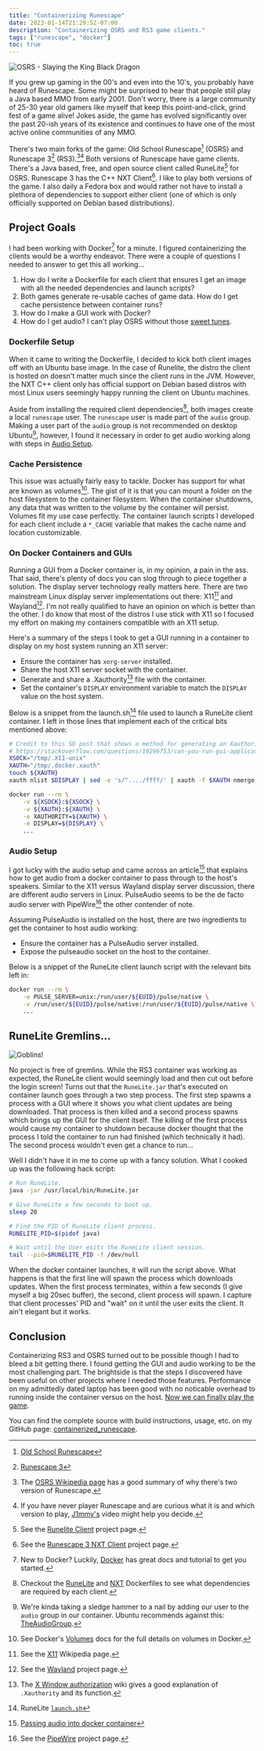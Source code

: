 ```yaml
---
title: "Containerizing Runescape"
date: 2023-01-14T21:29:52-07:00
description: "Containerizing OSRS and RS3 game clients."
tags: ["runescape", "docker"]
toc: true
---
```


![OSRS - Slaying the King Black Dragon](/posts/containerized-runescape/osrs.png)

If you grew up gaming in the 00's and even into the 10's, you probably have
heard of Runescape. Some might be surprised to hear that people still play a
Java based MMO from early 2001. Don't worry, there is a large community of 25-30
year old gamers like myself that keep this point-and-click, grind fest of a game
alive! Jokes aside, the game has evolved significantly over the past 20-ish
years of its existence and continues to have one of the most active online
communities of any MMO.

There's two main forks of the game: Old School Runescape[^1] (OSRS) and
Runescape 3[^2] (RS3).[^3][^4] Both versions of Runescape have game clients.
There's a Java based, free, and open source client called RuneLite[^5] for OSRS.
Runescape 3 has the C++ NXT Client[^6]. I like to play both versions of the
game. I also daily a Fedora box and would rather not have to install a plethora
of dependencies to support either client (one of which is only officially
supported on Debian based distributions).

## Project Goals

I had been working with Docker[^7] for a minute. I figured containerizing the
clients would be a worthy endeavor. There were a couple of questions I needed to
answer to get this all working...

1. How do I write a Dockerfile for each client that ensures I get an image with
   all the needed dependencies and launch scripts?
1. Both games generate re-usable caches of game data. How do I get cache
   persistence between container runs?
2. How do I make a GUI work with Docker?
3. How do I get audio? I can't play OSRS without those [sweet tunes][6].

### Dockerfile Setup

When it came to writing the Dockerfile, I decided to kick both client images off
with an Ubuntu base image. In the case of Runelite, the distro the client is
hosted on doesn't matter much since the client runs in the JVM. However, the NXT
C++ client only has official support on Debian based distros with most Linux
users seemingly happy running the client on Ubuntu machines.

Aside from installing the required client dependencies[^8], both images create a
local `runescape` user. The `runescape` user is made part of the `audio` group.
Making a user part of the `audio` group is not recommended on desktop
Ubuntu[^9], however, I found it necessary in order to get audio working along
with steps in [Audio Setup](#audio-setup).

### Cache Persistence

This issue was actually fairly easy to tackle. Docker has support for what are
known as volumes[^10]. The gist of it is that you can mount a folder on the host
filesystem to the container filesystem. When the container shutdowns, any data
that was written to the volume by the container will persist. Volumes fit my use
case perfectly. The container launch scripts I developed for each client include
a `*_CACHE` variable that makes the cache name and location customizable.

### On Docker Containers and GUIs

Running a GUI from a Docker container is, in my opinion, a pain in the ass.
That said, there's plenty of docs you can slog through to piece together a
solution. The display server technology really matters here. There are two
mainstream Linux display server implementations out there: X11[^11] and
Wayland[^12]. I'm not really qualified to have an opinion on which is better
than the other. I do know that most of the distros I use stick with X11 so I
focused my effort on making my containers compatible with an X11 setup.

Here's a summary of the steps I took to get a GUI running in a container to
display on my host system running an X11 server:

* Ensure the container has `xorg-server` installed.
* Share the host X11 server socket with the container.
* Generate and share a .Xauthority[^13] file with the container.
* Set the container's `DISPLAY` environment variable to match the `DISPLAY`
  value on the host system.

Below is a snippet from the launch.sh[^14] file used to launch a RuneLite client
container. I left in those lines that implement each of the critical bits
mentioned above:

```bash
# Credit to this SO post that shows a method for generating an Xauthority file on the fly.
# https://stackoverflow.com/questions/16296753/can-you-run-gui-applications-in-a-linux-docker-container/25280523#25280523
XSOCK="/tmp/.X11-unix"
XAUTH="/tmp/.docker.xauth"
touch ${XAUTH}
xauth nlist $DISPLAY | sed -e 's/^..../ffff/' | xauth -f $XAUTH nmerge -

docker run --rm \
    -v ${XSOCK}:${XSOCK} \
    -v ${XAUTH}:${XAUTH} \
    -e XAUTHORITY=${XAUTH} \
    -e DISPLAY=${DISPLAY} \
    ...
```

### Audio Setup

I got lucky with the audio setup and came across an article[^15] that explains
how to get audio from a docker container to pass through to the host's speakers.
Similar to the X11 versus Wayland display server discussion, there are different
audio servers in Linux. PulseAudio seems to be the de facto audio server with
PipeWire[^16] the other contender of note.

Assuming PulseAudio is installed on the host, there are two ingredients to get
the container to host audio working:

* Ensure the container has a PulseAudio server installed.
* Expose the pulseaudio socket on the host to the container.

Below is a snippet of the RuneLite client launch script with the relevant bits
left in:

```bash
docker run --rm \
    -e PULSE_SERVER=unix:/run/user/${EUID}/pulse/native \
    -v /run/user/${EUID}/pulse/native:/run/user/${EUID}/pulse/native \
    ...
```

## RuneLite Gremlins...

![Goblins!](/posts/containerized-runescape/goblins.png)

No project is free of gremlins. While the RS3 container was working as expected,
the RuneLite client would seemingly load and then cut out before the login
screen! Turns out that the `RuneLite.jar` that's executed on container launch
goes through a two step process. The first step spawns a process with a GUI
where it shows you what client updates are being downloaded. That process is
then killed and a second process spawns which brings up the GUI for the client
itself. The killing of the first process would cause my container to shutdown
because docker thought that the process I told the container to run had finished
(which technically it had). The second process wouldn't even get a chance to
run...

Well I didn't have it in me to come up with a fancy solution. What I cooked up
was the following hack script:

```bash
# Run RuneLite.
java -jar /usr/local/bin/RuneLite.jar

# Give RuneLite a few seconds to boot up.
sleep 20

# Find the PID of RuneLite client process.
RUNELITE_PID=$(pidof java)

# Wait until the User exits the RuneLite client session.
tail --pid=$RUNELITE_PID -f /dev/null
```
When the docker container launches, it will run the script above. What happens
is that the first line will spawn the process which downloads updates. When the
first process terminates, within a few seconds (I give myself a big 20sec
buffer), the second, client process will spawn. I capture that client processes'
PID and "wait" on it until the user exits the client. It ain't elegant but it
works.

## Conclusion

Containerizing RS3 and OSRS turned out to be possible though I had to bleed a
bit getting there. I found getting the GUI and audio working to be the most
challenging part. The brightside is that the steps I discovered have been useful
on other projects where I needed those features. Performance on my admittedly
dated laptop has been good with no noticable overhead to running inside the
container versus on the host. [Now we can finally play the game][19].

You can find the complete source with build instructions, usage, etc. on my
GitHub page: [containerized_runescape][20].

[1]: https://oldschool.runescape.com/
[2]: https://play.runescape.com/runescape
[3]: https://runelite.net/
[4]: https://runescape.wiki/w/NXT
[5]: https://www.docker.com/
[6]: https://www.youtube.com/watch?v=BJhF0L7pfo8
[7]: https://docs.docker.com/storage/volumes
[8]: https://en.wikipedia.org/wiki/X_Window_System
[9]: https://wayland.freedesktop.org/
[10]: https://en.wikipedia.org/wiki/X_Window_authorization#Cookie-based_access
[11]: https://github.com/ivan-guerra/containerized_runescape/blob/master/osrs/launch.sh
[12]: https://comp0016-team-24.github.io/dev/problem-solving/2020/10/30/passing-audio-into-docker.html
[13]: https://pipewire.org/
[14]: https://wiki.ubuntu.com/Audio/TheAudioGroup
[15]: https://en.wikipedia.org/wiki/Old_School_RuneScape#Development_and_release
[16]: https://www.youtube.com/watch?v=-IJqwg0HWUI
[17]: https://github.com/ivan-guerra/containerized_runescape/blob/master/osrs/Dockerfile
[18]: https://github.com/ivan-guerra/containerized_runescape/blob/master/rs3/Dockerfile
[19]: https://www.youtube.com/watch?v=tg2PD-dwsIw
[20]: https://github.com/ivan-guerra/containerized_runescape

[^1]: [Old School Runescape][1]
[^2]: [Runescape 3][2]
[^3]: The [OSRS Wikipedia page][15] has a good summary of why there's two
    version of Runescape.
[^4]: If you have never player Runescape and are curious what it is and which
    version to play, [J1mmy's][16] video might help you decide.
[^5]: See the [Runelite Client][3] project page.
[^6]: See the [Runescape 3 NXT Client][4] project page.
[^7]: New to Docker? Luckily, [Docker][5] has great docs and tutorial to get you
    started.
[^8]: Checkout the [RuneLite][17] and [NXT][18] Dockerfiles to see what
    dependencies are required by each client.
[^9]: We're kinda taking a sledge hammer to a nail by adding our user to the
    `audio` group in our container. Ubuntu recommends against this:
    [TheAudioGroup][14].
[^10]: See Docker's [Volumes][7] docs for the full details on volumes in Docker.
[^11]: See the [X11][8] Wikipedia page.
[^12]: See the [Wayland][9] project page.
[^13]: The [X Window authorization][10] wiki gives a good explanation of
    `.Xauthority` and its function.
[^14]: RuneLite [`launch.sh`][11]
[^15]: [Passing audio into docker container][12]
[^16]: See the [PipeWire][13] project page.
